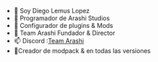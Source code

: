 - 👋 Soy Diego Lemus Lopez
- 👀 Programador de Arashi Studios
- 🌱 Configurador de plugins & Mods
- 💞️ Team Arashi Fundador & Director
- 📫 Discord :[Team Arashi](https://discord.gg/xA7SSaerpV)
- 🔺Creador de modpack & en todas las versiones

<!---
Diego programador 
--->
